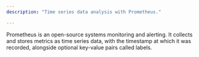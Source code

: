 ```yaml
---
description: "Time series data analysis with Prometheus."

---
```

Prometheus is an open-source systems monitoring and alerting. It collects and stores metrics as time series data, with the timestamp at which it was recorded, alongside optional key-value pairs called labels.
